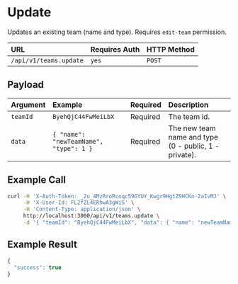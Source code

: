 # Update

Updates an existing team \(name and type\). Requires `edit-team`  permission.

| URL | Requires Auth | HTTP Method |
| :--- | :--- | :--- |
| `/api/v1/teams.update` | `yes` | `POST` |

## Payload

| Argument | Example | Required | Description |
| :--- | :--- | :--- | :--- |
| `teamId` | `ByehQjC44FwMeiLbX` | Required | The team id. |
| `data` | `{ "name": "newTeamName", "type": 1 }` | Required | The new team name and type \(0 - public, 1 - private\). |

## Example Call

```bash
curl -H 'X-Auth-Token: _2u_4MzRroRcnqc59GYUY_Kwgr9HgtZ9HCKn-2aIvMJ' \
     -H 'X-User-Id: FL2fZL4ERhwA3gWiS' \
     -H 'Content-Type: application/json' \
     http://localhost:3000/api/v1/teams.update \
     -d '{ "teamId": "ByehQjC44FwMeiLbX", "data": { "name": "newTeamName", "type": 1 }}'
```

## Example Result

```javascript
{
  "success": true
}
```

